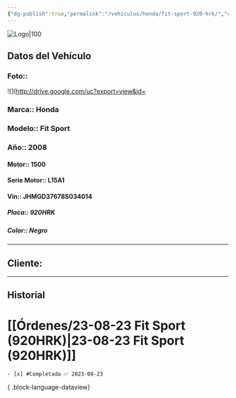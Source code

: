 ```yaml
---
{"dg-publish":true,"permalink":"/vehiculos/honda/fit-sport-920-hrk/","created":"","updated":""}
---
```


![Logo|100](http://drive.google.com/uc?export=view&id=137fl3TIZ0-PU8b-Pt0bsjclwHub_u78G)

## Datos del Vehículo 
### Foto:: 
![](http://drive.google.com/uc?export=view&id=

### Marca:: Honda
### Modelo:: Fit Sport
### Año:: 2008
#### Motor:: 1500
#### Serie Motor:: L15A1
#### Vin:: JHMGD37678S034014
##### Placa:: 920HRK
##### Color:: Negro
---

## Cliente:

---

## Historial

# [[Órdenes/23-08-23 Fit Sport (920HRK)\|23-08-23 Fit Sport (920HRK)]]

    - [x] #Completada ✅ 2023-08-23

{ .block-language-dataview} 